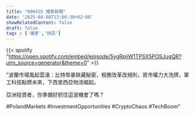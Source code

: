 ```yaml
---
title: "080425 播客新聞"
date: '2025-04-08T13:00:30+02:00'
showRelatedContent: false
draft: false
tags : ['播客','快訊']
---
```

{{< spotify "https://open.spotify.com/embed/episode/5ygRpjiW1TPSX5POSJugQR?utm_source=generator&theme=0" >}}

"波蘭市場風起雲湧：比特幣暴跌藏秘密，稅務改革改規則，房市權力大洗牌，軍工科技點燃未來，下西里西亞物流崛起。

亞洲投資者，你準備好抓住這波機會了嗎？ 


#PolandMarkets #InvestmentOpportunities #CryptoChaos #TechBoom"
